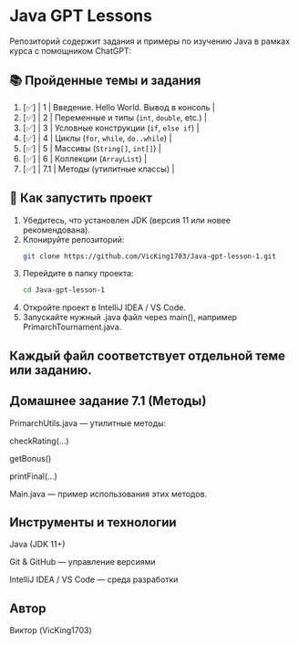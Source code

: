 # Java GPT Lessons

Репозиторий содержит задания и примеры по изучению Java в рамках курса с помощником ChatGPT:

## 📚 Пройденные темы и задания

1. [✅] | 1      | Введение. Hello World. Вывод в консоль    |
2. [✅] | 2      | Переменные и типы (`int`, `double`, etc.) |
3. [✅] | 3      | Условные конструкции (`if`, `else if`)    |
4. [✅] | 4      | Циклы (`for`, `while`, `do..while`)       |
5. [✅] | 5      | Массивы (`String[]`, `int[]`)             |
6. [✅] | 6      | Коллекции (`ArrayList`)                   |
7. [✅] | 7.1    | Методы (утилитные классы)                 |

## 🚀 Как запустить проект

1. Убедитесь, что установлен JDK (версия 11 или новее рекомендована).
2. Клонируйте репозиторий:
   ```bash
   git clone https://github.com/VicKing1703/Java-gpt-lesson-1.git
3. Перейдите в папку проекта:
   ```bash
   cd Java-gpt-lesson-1
4. Откройте проект в IntelliJ IDEA / VS Code.
5. Запускайте нужный .java файл через main(), например PrimarchTournament.java.

## Каждый файл соответствует отдельной теме или заданию.

## Домашнее задание 7.1 (Методы)

PrimarchUtils.java — утилитные методы:

checkRating(...)

getBonus()

printFinal(...)

Main.java — пример использования этих методов.

## Инструменты и технологии

Java (JDK 11+)

Git & GitHub — управление версиями

IntelliJ IDEA / VS Code — среда разработки

## Автор

Виктор (VicKing1703)
